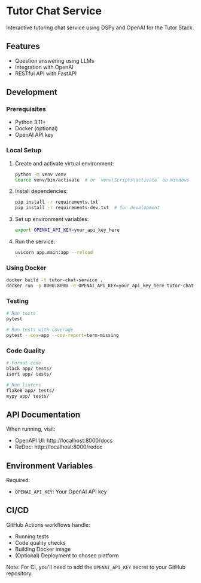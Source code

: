 # Tutor Chat Service

Interactive tutoring chat service using DSPy and OpenAI for the Tutor Stack.

## Features

- Question answering using LLMs
- Integration with OpenAI
- RESTful API with FastAPI

## Development

### Prerequisites

- Python 3.11+
- Docker (optional)
- OpenAI API key

### Local Setup

1. Create and activate virtual environment:
   ```bash
   python -m venv venv
   source venv/bin/activate  # or `venv\Scripts\activate` on Windows
   ```

2. Install dependencies:
   ```bash
   pip install -r requirements.txt
   pip install -r requirements-dev.txt  # for development
   ```

3. Set up environment variables:
   ```bash
   export OPENAI_API_KEY=your_api_key_here
   ```

4. Run the service:
   ```bash
   uvicorn app.main:app --reload
   ```

### Using Docker

```bash
docker build -t tutor-chat-service .
docker run -p 8000:8000 -e OPENAI_API_KEY=your_api_key_here tutor-chat-service
```

### Testing

```bash
# Run tests
pytest

# Run tests with coverage
pytest --cov=app --cov-report=term-missing
```

### Code Quality

```bash
# Format code
black app/ tests/
isort app/ tests/

# Run linters
flake8 app/ tests/
mypy app/ tests/
```

## API Documentation

When running, visit:
- OpenAPI UI: http://localhost:8000/docs
- ReDoc: http://localhost:8000/redoc

## Environment Variables

Required:
- `OPENAI_API_KEY`: Your OpenAI API key

## CI/CD

GitHub Actions workflows handle:
- Running tests
- Code quality checks
- Building Docker image
- (Optional) Deployment to chosen platform

Note: For CI, you'll need to add the `OPENAI_API_KEY` secret to your GitHub repository.  
